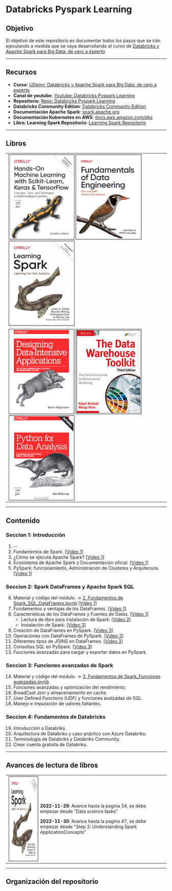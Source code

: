 # Databricks Pyspark Learning

## Objetivo
El objetivo de este repositorio es documentar todos los pasos que se irán ejecutando a medida que se vaya desarrollando el curso de <a href="https://www.udemy.com/share/105xCs3@-eoDtVbZvDfj-nAU4BB-diKG0bm65zvI7bHf6OfHbPodXbLAGmAC2yDYtGsKEf5-/" target="_blank">Databricks y Apache Spark para Big Data: de cero a experto</a>
___________
## Recursos

- **Curso**: <a href="https://www.udemy.com/share/105xCs3@-eoDtVbZvDfj-nAU4BB-diKG0bm65zvI7bHf6OfHbPodXbLAGmAC2yDYtGsKEf5-/" target="_blank">UDemy: Databricks y Apache Spark para Big Data: de cero a experto</a>
- **Canal de youtube**: <a href="https://youtube.com/playlist?list=PLyLR_xjGDGcAwt7jmaBW1lAYspcpswRYy" target="_blank">Youtube: Databricks Pyspark Learning</a>
- **Repositorio**: <a href="https://github.com/fnsalinas/databricks_pyspark_learning.git" target="_blank">Repo: Databricks Pyspark Learning</a>
- **Databricks Community Edition**: <a href="https://community.cloud.databricks.com/login.html" target="_blank">Databricks Community Edition</a>  
- **Documentación Apache Spark**:  <a href="https://spark.apache.org/">spark.apache.org</a>
- **Documentación Kubernetes en AWS**: <a href="https://docs.aws.amazon.com/eks/">docs.aws.amazon.com/eks</a>
- **Libro: Learning Spark Repositorio**: <a href="https://github.com/fnsalinas/LearningSparkV2" target="_blank">Learning Spark Repositorio</a>
___________
## Libros

<table>
    <tr>
        <td>
            <a href="https://1drv.ms/b/s!AniDXLYsIpTn3d9iZUveqV2Vo4HQUw?e=tYixzl" target="_blank">
                <img style="border:1px solid black; margin:2px; padding:2px;" src="img/ml.png" width="200" height="260" align="left"></img>
            </a>
            <a href="https://1drv.ms/b/s!AniDXLYsIpTn3d9eGCdC6uVoyqbvsg?e=GbIlTU" target="_blank">
                <img style="border:1px solid black; margin:2px; padding:2px;" src="img/fd.png" width="200" height="260" align="left"></img>
            </a>
            <a href="https://1drv.ms/b/s!AniDXLYsIpTn3d9fMFZmWvQeCUcCGA?e=L5TLd3" target="_blank">
                <img style="border:1px solid black; margin:2px; padding:2px;" src="img/ls.png" width="200" height="260" align="left"></img>
            </a>
        </td>
    </tr>
    <tr>
        <td>
            <a href="https://1drv.ms/b/s!AniDXLYsIpTn3d9h-fp6EYTGvP-YRg?e=vsPC6Y" target="_blank">
                <img style="border:1px solid black; margin:2px; padding:2px;" src="img/dd.png" width="200" height="260" align="left"></img>
                </a>
            <a href="https://1drv.ms/b/s!AniDXLYsIpTn3d9g-DoucQS5mzqgmQ?e=bPfobE" target="_blank">
                <img style="border:1px solid black; margin:2px; padding:2px;" src="img/dw.png" width="200" height="260" align="left"></img>
            </a>
            <a href="https://1drv.ms/b/s!AniDXLYsIpTn3d9jO_hY1VE9TR8TbA?e=rhNanF" target="_blank">
                <img style="border:1px solid black; margin:2px; padding:2px;" src="img/pda.png" width="200" height="260" align="left"></img>
            </a>
        </td>
    </tr>
</table>


___________
## Contenido

### **Seccion 1**: Introducción
1. --
2. Fundamentos de Spark. [<a href="https://www.youtube.com/watch?v=bApGhYlbD5w">Video 1</a>]
3. ¿Cómo se ejecuta Apache Spark? [<a href="https://www.youtube.com/watch?v=bApGhYlbD5w">Video 1</a>]
4. Ecosistema de Apache Spark y Documentación oficial. [<a href="https://www.youtube.com/watch?v=bApGhYlbD5w">Video 1</a>]
5. PySpark: funcionamiento, Administración de Clusteres y Arquitecura. [<a href="https://www.youtube.com/watch?v=bApGhYlbD5w">Video 1</a>]
### **Seccion 2**: Spark DataFrames y Apache Spark SQL
6. Material y código del módulo. -> <a href="https://github.com/fnsalinas/databricks_pyspark_learning/blob/main/notebooks/2.%20Fundamentos%20de%20Spark_SQL_DataFrames.ipynb">2. Fundamentos de Spark_SQL_DataFrames.ipynb</a> [<a href="https://www.youtube.com/watch?v=bApGhYlbD5w">Video 1</a>]
7. Fundamentos y ventajas de los DataFrames. [<a href="https://www.youtube.com/watch?v=bApGhYlbD5w">Video 1</a>]
8. Caracteristicas de los DataFrames y Fuentes de Datos. [<a href="https://www.youtube.com/watch?v=bApGhYlbD5w">Video 1</a>]
    - Lectura de libro para instalación de Spark: [<a href="https://youtu.be/Xkz9cM5d9HY">Video 2</a>]
    - Instalación de Spark: [<a href="https://youtu.be/n5SFZoc-Ty4">Video 3</a>]
9. Creación de DataFrames en PySpark. [<a href="https://youtu.be/n5SFZoc-Ty4">Video 3</a>]
10. Operaciones con DataFrames de PySpark. [<a href="https://youtu.be/n5SFZoc-Ty4">Video 3</a>]
11. Diferentes tipos de JOINS en DataFrames. [<a href="https://youtu.be/n5SFZoc-Ty4">Video 3</a>]
12. Consultas SQL en PySpark. [<a href="https://youtu.be/n5SFZoc-Ty4">Video 3</a>]
13. Funciones avanzadas para cargar y exportar datos en PySpark. <!-- [<a href="">Video 4</a>] -->
### **Seccion 3**: Funciones avanzadas de Spark
14. Material y código del módulo. -> <a href="https://github.com/fnsalinas/databricks_pyspark_learning/blob/main/notebooks/3.%20Fundamentos%20de%20Spark_Funciones%20avanzadas.ipynb">3. Fundamentos de Spark_Funciones avanzadas.ipynb</a>
15. Funciones avanzadas y optimización del rendimiento. <!-- [<a href="">Video 4</a>] -->
16. BroadCast Join y almacenamiento en cache. <!-- [<a href="">Video 4</a>] -->
17. User Defined Functions (UDF) y funciones avalzadas de SQL. <!-- [<a href="">Video 4</a>] -->
18. Manejo e imputación de valores faltantes. <!-- [<a href="">Video 4</a>] -->
### **Seccion 4**: Fundamentos de Databricks
19. Introducción a Databriks. <!-- [<a href="">Video 4</a>] -->
20. Arquitectura de Databriks y caso práctico con Azure Databriks. <!-- [<a href="">Video 4</a>] -->
21. Terminología de Databriks y Databriks Community. <!-- [<a href="">Video 4</a>] -->
22. Crear cuenta gratuita de Databriks. <!-- [<a href="">Video 4</a>] -->
___________
## Avances de lectura de libros
<table>
    <tr>
        <td>
            <a href="https://1drv.ms/b/s!AniDXLYsIpTn3d9fMFZmWvQeCUcCGA?e=L5TLd3" target="_blank">
                <img style="border:1px solid black; margin:2px; padding:2px;" src="img/ls.png" width="200" height="260" align="left"></img>
            </a>
        </td>
        <td>
            <p><b>2022-11-29</b>: Avance hasta la pagina 34, se debe empezar desde "Data science tasks"</p>
            <p><b>2022-11-30</b>: Avance hasta la pagina 47, se debe empezar desde "Step 3: Understanding Spark ApplicationConcepts"</p>
        </td>
    </tr>
</table>


___________
## Organización del repositorio
